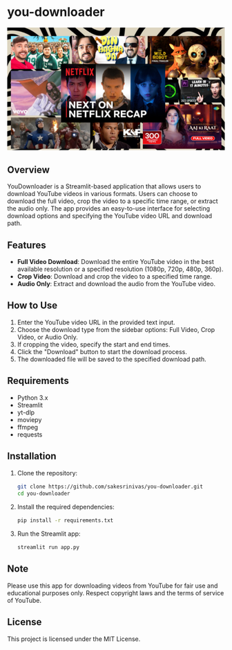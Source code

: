 # you-downloader

![Background Image](https://raw.githubusercontent.com/sakesrinivas/you-downloader/refs/heads/main/background.png)

## Overview

YouDownloader is a Streamlit-based application that allows users to download YouTube videos in various formats. Users can choose to download the full video, crop the video to a specific time range, or extract the audio only. The app provides an easy-to-use interface for selecting download options and specifying the YouTube video URL and download path.

## Features

- **Full Video Download**: Download the entire YouTube video in the best available resolution or a specified resolution (1080p, 720p, 480p, 360p).
- **Crop Video**: Download and crop the video to a specified time range.
- **Audio Only**: Extract and download the audio from the YouTube video.

## How to Use

1. Enter the YouTube video URL in the provided text input.
2. Choose the download type from the sidebar options: Full Video, Crop Video, or Audio Only.
3. If cropping the video, specify the start and end times.
4. Click the "Download" button to start the download process.
5. The downloaded file will be saved to the specified download path.

## Requirements

- Python 3.x
- Streamlit
- yt-dlp
- moviepy
- ffmpeg
- requests

## Installation

1. Clone the repository:
    ```sh
    git clone https://github.com/sakesrinivas/you-downloader.git
    cd you-downloader
    ```

2. Install the required dependencies:
    ```sh
    pip install -r requirements.txt
    ```

3. Run the Streamlit app:
    ```sh
    streamlit run app.py
    ```
## Note

Please use this app for downloading videos from YouTube for fair use and educational purposes only. Respect copyright laws and the terms of service of YouTube.


## License

This project is licensed under the MIT License.
